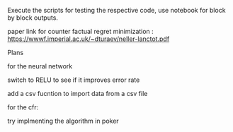 Execute the scripts for testing the respective code, use notebook for block by block outputs.

paper link for counter factual regret minimization : https://wwwf.imperial.ac.uk/~dturaev/neller-lanctot.pdf

Plans

for the neural network

switch to RELU to see if it improves error rate

add a csv fucntion to import data from a csv file


for the cfr:

try implmenting the algorithm in poker
